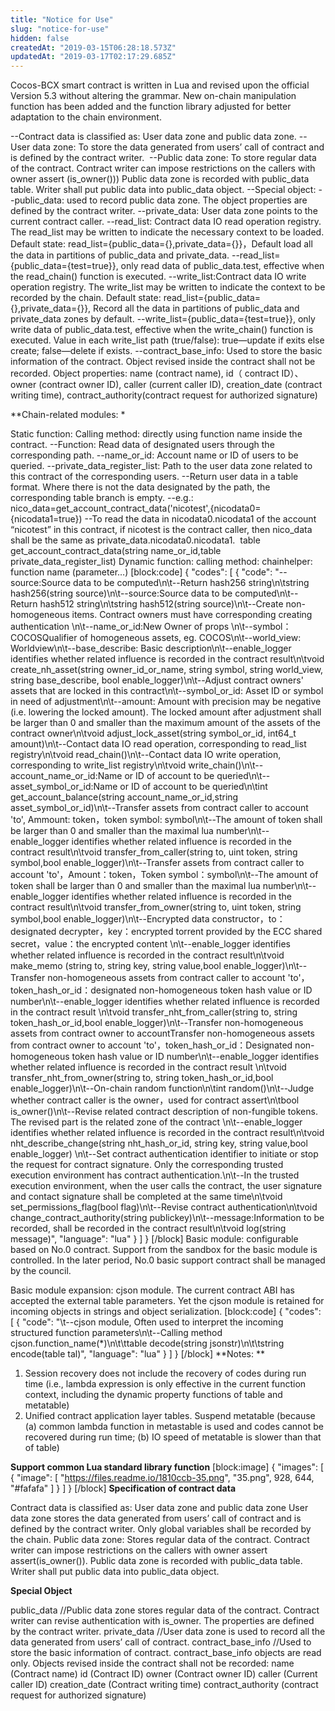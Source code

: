 ```yaml
---
title: "Notice for Use"
slug: "notice-for-use"
hidden: false
createdAt: "2019-03-15T06:28:18.573Z"
updatedAt: "2019-03-17T02:17:29.685Z"
---
```

Cocos-BCX smart contract is written in Lua and revised upon the official Version 5.3 without altering the grammar. New on-chain manipulation function has been added and the function library adjusted for better adaptation to the chain environment.

--Contract data is classified as:  User data zone and public data zone.
--User data zone: To store the data generated from users’ call of contract and is defined by the contract writer.  
--Public data zone: To store regular data of the contract. Contract writer can impose restrictions on the callers with owner assert (is_owner())) Public data zone is recorded with public_data table. Writer shall put public data into public_data object.
--Special object: 
--public_data: used to record public data zone. The object properties are defined by the contract writer.
--private_data: User data zone points to the current contract caller.
--read_list: Contract data IO read operation registry. The read_list may be written to indicate the necessary context to be loaded. Default state: read_list={public_data={},private_data={}}，Default load all the data in partitions of public_data and private_data. 
--read_list={public_data={test=true}}, only read data of public_data.test, effective when the read_chain() function is executed. 
--write_list:Contract data IO write operation registry. The write_list may be written to indicate the context to be recorded by the chain. Default state: read_list={public_data={},private_data={}}, Record all the data in partitions of public_data and private_data zones by default. 
--write_list={public_data={test=true}}, only write data of public_data.test, effective when the write_chain() function is executed. Value in each write_list path (true/false): true—update if exits else create; false—delete if exists. 
--contract_base_info: Used to store the basic information of the contract. Object revised inside the contract shall not be recorded. Object properties: name (contract name), id（ contract ID）、owner (contract owner ID), caller (current caller ID), creation_date (contract writing time), contract_authority(contract request for authorized signature)

**Chain-related modules: * 

Static function: Calling method: directly using function name inside the contract.
--Function: Read data of designated users through the corresponding path.
--name_or_id: Account name or ID of users to be queried.
--private_data_register_list: Path to the user data zone related to this contract of the corresponding users.
--Return user data in a table format. Where there is not the data designated by the path, the corresponding table branch is empty.
--e.g.: nico_data=get_account_contract_data('nicotest',{nicodata0={nicodata1=true})
--To read the data in nicodata0.nicodata1 of the account “nicotest” in this contract, if nicotest is the contract caller, then nico_data shall be the same as private_data.nicodata0.nicodata1. 
table get_account_contract_data(string name_or_id,table private_data_register_list)
Dynamic function: calling method: chainhelper: function name (parameter…)
[block:code]
{
  "codes": [
    {
      "code": "--source:Source data to be computed\n\t--Return hash256 string\n\tstring hash256(string source)\n\t--source:Source data to be computed\n\t--Return hash512 string\n\tstring hash512(string source)\n\t--Create non-homogeneous items. Contract owners must have corresponding creating authentication \n\t--name_or_id:New Owner of props \n\t--symbol：COCOSQualifier of homogeneous assets, eg. COCOS\n\t--world_view: Worldview\n\t--base_describe: Basic description\n\t--enable_logger identifies whether related influence is recorded in the contract result\n\tvoid create_nh_asset(string owner_id_or_name, string symbol, string world_view, string base_describe, bool enable_logger)\n\t--Adjust contract owners' assets that are locked in this contract\n\t--symbol_or_id: Asset ID or symbol in need of adjustment\n\t--amount: Amount with precision may be negative (i.e. lowering the locked amount). The locked amount after adjustment shall be larger than 0 and smaller than the maximum amount of the assets of the contract owner\n\tvoid adjust_lock_asset(string symbol_or_id, int64_t amount)\n\t--Contact data IO read operation, corresponding to read_list registry\n\tvoid read_chain()\n\t--Contact data IO write operation, corresponding to write_list registry\n\tvoid write_chain()\n\t--account_name_or_id:Name or ID of account to be queried\n\t--asset_symbol_or_id:Name or ID of account to be queried\n\tint get_account_balance(string account_name_or_id,string asset_symbol_or_id)\n\t--Transfer assets from contract caller to account 'to', Ammount: token，token symbol: symbol\n\t--The amount of token shall be larger than 0 and smaller than the maximal lua number\n\t--enable_logger identifies whether related influence is recorded in the contract result\n\tvoid transfer_from_caller(string to, uint token, string symbol,bool enable_logger)\n\t--Transfer assets from contract caller to account 'to'，Amount：token，Token symbol：symbol\n\t--The amount of token  shall be larger than 0 and smaller than the maximal lua number\n\t--enable_logger identifies whether related influence is recorded in the contract result\n\tvoid transfer_from_owner(string to, uint token, string symbol,bool enable_logger)\n\t--Encrypted data constructor，to：designated decrypter，key：encrypted torrent provided by the ECC shared secret，value：the encrypted content \n\t--enable_logger identifies whether related influence is recorded in the contract result\n\tvoid make_memo (string to, string key, string value,bool enable_logger)\n\t--Transfer non-homogeneous assets from contract caller to account 'to'，token_hash_or_id：designated non-homogeneous token hash value or ID number\n\t--enable_logger identifies whether related influence is recorded in the contract result \n\tvoid transfer_nht_from_caller(string to, string token_hash_or_id,bool enable_logger)\n\t--Transfer non-homogeneous assets from contract owner to accountTransfer non-homogeneous assets from contract owner to account 'to'，token_hash_or_id：Designated non-homogeneous token hash value or ID number\n\t--enable_logger identifies whether related influence is recorded in the contract result \n\tvoid transfer_nht_from_owner(string to, string token_hash_or_id,bool enable_logger)\n\t--On-chain random function\n\tint  random()\n\t--Judge whether contract caller is the owner，used for contract assert\n\tbool is_owner()\n\t--Revise related contract description of non-fungible tokens. The revised part is the related zone of the contract \n\t--enable_logger identifies whether related influence is recorded in the contract result\n\tvoid nht_describe_change(string nht_hash_or_id, string key, string value,bool enable_logger) \n\t--Set contract authentication identifier to initiate or stop the request for contract signature. Only the corresponding trusted execution environment has contract authentication.\n\t--In the trusted execution environment, when the user calls the contract, the user signature and contact signature shall be completed at the same time\n\tvoid set_permissions_flag(bool flag)\n\t--Revise contract authentication\n\tvoid change_contract_authority(string publickey)\n\t--message:Information to be recorded, shall be recorded in the contract result\n\tvoid log(string message)",
      "language": "lua"
    }
  ]
}
[/block]
Basic module: configurable based on No.0 contract. Support from the sandbox for the basic module is controlled. In the later period, No.0 basic support contract shall be managed by the council.   

Basic module expansion: cjson module. The current contract ABI has accepted the external table parameters. Yet the cjson module is retained for incoming objects in strings and object serialization.
[block:code]
{
  "codes": [
    {
      "code": "\t--cjson module, Often used to interpret the incoming structured function parameters\n\t--Calling method cjson.function_name(*)\n\t\ttable  decode(string jsonstr)\n\t\tstring encode(table tal)",
      "language": "lua"
    }
  ]
}
[/block]
**Notes: **
1. Session recovery does not include the recovery of codes during run time (i.e., lambda expression is only effective in the current function context, including the dynamic property functions of table and metatable)  
2. Unified contract application layer tables. Suspend metatable (because (a) common lambda function in metastable is used and codes cannot be recovered during run time; (b) IO speed of metatable is slower than that of table)

**Support common Lua standard library function** 
[block:image]
{
  "images": [
    {
      "image": [
        "https://files.readme.io/1810ccb-35.png",
        "35.png",
        928,
        644,
        "#fafafa"
      ]
    }
  ]
}
[/block]
**Specification of contract data**

Contract data is classified as:  User data zone and public data zone
User data zone stores the data generated from users’ call of contract and is defined by the contract writer. Only global variables shall be recorded by the chain.
Public data zone: Stores regular data of the contract. Contract writer can impose restrictions on the callers with owner assert assert(is_owner()). Public data zone is recorded with public_data table. Writer shall put public data into public_data object.

**Special Object** 

public_data //Public data zone stores regular data of the contract. Contract writer can revise authentication with is_owner. The properties are defined by the contract writer. 
private_data //User data zone is used to record all the data generated from users’ call of contract.
contract_base_info //Used to store the basic information of contract.
contract_base_info objects are read only. Objects revised inside the contract shall not be recorded: 
name (Contract name)
id (Contract ID)
owner (Contract owner ID)
caller (Current caller ID)
creation_date (Contract writing time)
contract_authority (contract request for authorized signature)